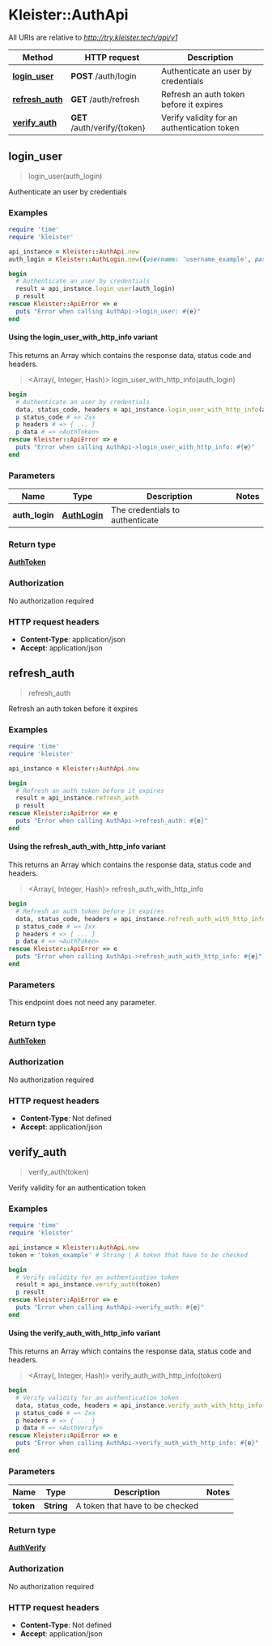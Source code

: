 # Kleister::AuthApi

All URIs are relative to *http://try.kleister.tech/api/v1*

| Method | HTTP request | Description |
| ------ | ------------ | ----------- |
| [**login_user**](AuthApi.md#login_user) | **POST** /auth/login | Authenticate an user by credentials |
| [**refresh_auth**](AuthApi.md#refresh_auth) | **GET** /auth/refresh | Refresh an auth token before it expires |
| [**verify_auth**](AuthApi.md#verify_auth) | **GET** /auth/verify/{token} | Verify validity for an authentication token |


## login_user

> <AuthToken> login_user(auth_login)

Authenticate an user by credentials

### Examples

```ruby
require 'time'
require 'kleister'

api_instance = Kleister::AuthApi.new
auth_login = Kleister::AuthLogin.new({username: 'username_example', password: 'password_example'}) # AuthLogin | The credentials to authenticate

begin
  # Authenticate an user by credentials
  result = api_instance.login_user(auth_login)
  p result
rescue Kleister::ApiError => e
  puts "Error when calling AuthApi->login_user: #{e}"
end
```

#### Using the login_user_with_http_info variant

This returns an Array which contains the response data, status code and headers.

> <Array(<AuthToken>, Integer, Hash)> login_user_with_http_info(auth_login)

```ruby
begin
  # Authenticate an user by credentials
  data, status_code, headers = api_instance.login_user_with_http_info(auth_login)
  p status_code # => 2xx
  p headers # => { ... }
  p data # => <AuthToken>
rescue Kleister::ApiError => e
  puts "Error when calling AuthApi->login_user_with_http_info: #{e}"
end
```

### Parameters

| Name | Type | Description | Notes |
| ---- | ---- | ----------- | ----- |
| **auth_login** | [**AuthLogin**](AuthLogin.md) | The credentials to authenticate |  |

### Return type

[**AuthToken**](AuthToken.md)

### Authorization

No authorization required

### HTTP request headers

- **Content-Type**: application/json
- **Accept**: application/json


## refresh_auth

> <AuthToken> refresh_auth

Refresh an auth token before it expires

### Examples

```ruby
require 'time'
require 'kleister'

api_instance = Kleister::AuthApi.new

begin
  # Refresh an auth token before it expires
  result = api_instance.refresh_auth
  p result
rescue Kleister::ApiError => e
  puts "Error when calling AuthApi->refresh_auth: #{e}"
end
```

#### Using the refresh_auth_with_http_info variant

This returns an Array which contains the response data, status code and headers.

> <Array(<AuthToken>, Integer, Hash)> refresh_auth_with_http_info

```ruby
begin
  # Refresh an auth token before it expires
  data, status_code, headers = api_instance.refresh_auth_with_http_info
  p status_code # => 2xx
  p headers # => { ... }
  p data # => <AuthToken>
rescue Kleister::ApiError => e
  puts "Error when calling AuthApi->refresh_auth_with_http_info: #{e}"
end
```

### Parameters

This endpoint does not need any parameter.

### Return type

[**AuthToken**](AuthToken.md)

### Authorization

No authorization required

### HTTP request headers

- **Content-Type**: Not defined
- **Accept**: application/json


## verify_auth

> <AuthVerify> verify_auth(token)

Verify validity for an authentication token

### Examples

```ruby
require 'time'
require 'kleister'

api_instance = Kleister::AuthApi.new
token = 'token_example' # String | A token that have to be checked

begin
  # Verify validity for an authentication token
  result = api_instance.verify_auth(token)
  p result
rescue Kleister::ApiError => e
  puts "Error when calling AuthApi->verify_auth: #{e}"
end
```

#### Using the verify_auth_with_http_info variant

This returns an Array which contains the response data, status code and headers.

> <Array(<AuthVerify>, Integer, Hash)> verify_auth_with_http_info(token)

```ruby
begin
  # Verify validity for an authentication token
  data, status_code, headers = api_instance.verify_auth_with_http_info(token)
  p status_code # => 2xx
  p headers # => { ... }
  p data # => <AuthVerify>
rescue Kleister::ApiError => e
  puts "Error when calling AuthApi->verify_auth_with_http_info: #{e}"
end
```

### Parameters

| Name | Type | Description | Notes |
| ---- | ---- | ----------- | ----- |
| **token** | **String** | A token that have to be checked |  |

### Return type

[**AuthVerify**](AuthVerify.md)

### Authorization

No authorization required

### HTTP request headers

- **Content-Type**: Not defined
- **Accept**: application/json

